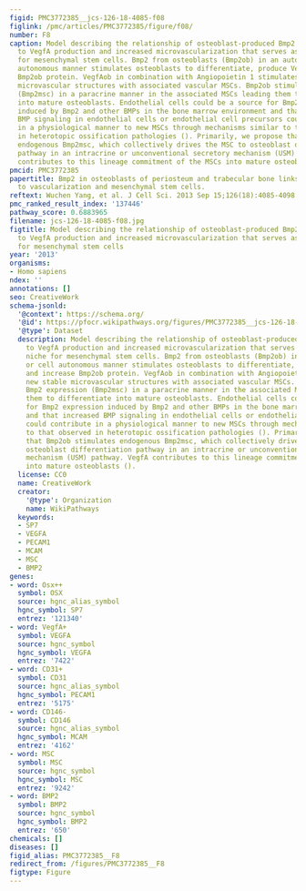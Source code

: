 ```yaml
---
figid: PMC3772385__jcs-126-18-4085-f08
figlink: /pmc/articles/PMC3772385/figure/f08/
number: F8
caption: Model describing the relationship of osteoblast-produced Bmp2 and connections
  to VegfA production and increased microvascularization that serves as a major niche
  for mesenchymal stem cells. Bmp2 from osteoblasts (Bmp2ob) in an autocrine or cell
  autonomous manner stimulates osteoblasts to differentiate, produce VegfAob and increase
  Bmp2ob protein. VegfAob in combination with Angiopoietin 1 stimulates new stable
  microvascular structures with associated vascular MSCs. Bmp2ob stimulates Bmp2 expression
  (Bmp2msc) in a paracrine manner in the associated MSCs leading them to differentiate
  into mature osteoblasts. Endothelial cells could be a source for Bmp2 expression
  induced by Bmp2 and other BMPs in the bone marrow environment and that increased
  BMP signaling in endothelial cells or endothelial cell precursors could contribute
  in a physiological manner to new MSCs through mechanisms similar to that observed
  in heterotopic ossification pathologies (). Primarily, we propose that Bmp2ob stimulates
  endogenous Bmp2msc, which collectively drives the MSC to osteoblast differentiation
  pathway in an intracrine or unconventional secretory mechanism (USM) pathway. VegfA
  contributes to this lineage commitment of the MSCs into mature osteoblasts ().
pmcid: PMC3772385
papertitle: Bmp2 in osteoblasts of periosteum and trabecular bone links bone formation
  to vascularization and mesenchymal stem cells.
reftext: Wuchen Yang, et al. J Cell Sci. 2013 Sep 15;126(18):4085-4098.
pmc_ranked_result_index: '137446'
pathway_score: 0.6883965
filename: jcs-126-18-4085-f08.jpg
figtitle: Model describing the relationship of osteoblast-produced Bmp2 and connections
  to VegfA production and increased microvascularization that serves as a major niche
  for mesenchymal stem cells
year: '2013'
organisms:
- Homo sapiens
ndex: ''
annotations: []
seo: CreativeWork
schema-jsonld:
  '@context': https://schema.org/
  '@id': https://pfocr.wikipathways.org/figures/PMC3772385__jcs-126-18-4085-f08.html
  '@type': Dataset
  description: Model describing the relationship of osteoblast-produced Bmp2 and connections
    to VegfA production and increased microvascularization that serves as a major
    niche for mesenchymal stem cells. Bmp2 from osteoblasts (Bmp2ob) in an autocrine
    or cell autonomous manner stimulates osteoblasts to differentiate, produce VegfAob
    and increase Bmp2ob protein. VegfAob in combination with Angiopoietin 1 stimulates
    new stable microvascular structures with associated vascular MSCs. Bmp2ob stimulates
    Bmp2 expression (Bmp2msc) in a paracrine manner in the associated MSCs leading
    them to differentiate into mature osteoblasts. Endothelial cells could be a source
    for Bmp2 expression induced by Bmp2 and other BMPs in the bone marrow environment
    and that increased BMP signaling in endothelial cells or endothelial cell precursors
    could contribute in a physiological manner to new MSCs through mechanisms similar
    to that observed in heterotopic ossification pathologies (). Primarily, we propose
    that Bmp2ob stimulates endogenous Bmp2msc, which collectively drives the MSC to
    osteoblast differentiation pathway in an intracrine or unconventional secretory
    mechanism (USM) pathway. VegfA contributes to this lineage commitment of the MSCs
    into mature osteoblasts ().
  license: CC0
  name: CreativeWork
  creator:
    '@type': Organization
    name: WikiPathways
  keywords:
  - SP7
  - VEGFA
  - PECAM1
  - MCAM
  - MSC
  - BMP2
genes:
- word: Osx++
  symbol: OSX
  source: hgnc_alias_symbol
  hgnc_symbol: SP7
  entrez: '121340'
- word: VegfA+
  symbol: VEGFA
  source: hgnc_symbol
  hgnc_symbol: VEGFA
  entrez: '7422'
- word: CD31+
  symbol: CD31
  source: hgnc_alias_symbol
  hgnc_symbol: PECAM1
  entrez: '5175'
- word: CD146-
  symbol: CD146
  source: hgnc_alias_symbol
  hgnc_symbol: MCAM
  entrez: '4162'
- word: MSC
  symbol: MSC
  source: hgnc_symbol
  hgnc_symbol: MSC
  entrez: '9242'
- word: BMP2
  symbol: BMP2
  source: hgnc_symbol
  hgnc_symbol: BMP2
  entrez: '650'
chemicals: []
diseases: []
figid_alias: PMC3772385__F8
redirect_from: /figures/PMC3772385__F8
figtype: Figure
---
```

